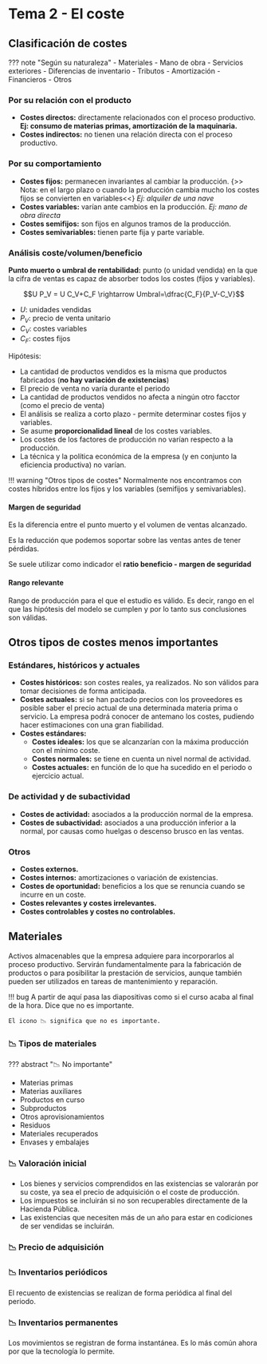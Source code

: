 # Tema 2 - El coste

## Clasificación de costes

??? note "Según su naturaleza"
    - Materiales
    - Mano de obra
    - Servicios exteriores
    - Diferencias de inventario
    - Tributos
    - Amortización
    - Financieros
    - Otros

### Por su relación con el producto

- **Costes directos:** directamente relacionados con el proceso productivo. **Ej: consumo de materias primas, amortización de la maquinaria.**
- **Costes indirectos:** no tienen una relación directa con el proceso productivo.

### Por su comportamiento

- **Costes fijos:** permanecen invariantes al cambiar la producción. {>> Nota: en el largo plazo o cuando la producción cambia mucho los costes fijos se convierten en variables<<} *Ej: alquiler de una nave*
- **Costes variables:** varían ante cambios en la producción. *Ej: mano de obra directa*
- **Costes semifijos:** son fijos en algunos tramos de la producción.
- **Costes semivariables:** tienen parte fija y parte variable.

### Análisis coste/volumen/beneficio

**Punto muerto o umbral de rentabilidad:** punto (o unidad vendida) en la que la cifra de ventas es capaz de absorber todos los costes (fijos y variables).

$$U P_V = U C_V+C_F \rightarrow Umbral=\dfrac{C_F}{P_V-C_V}$$

- $U:$ unidades vendidas
- $P_V:$ precio de venta unitario
- $C_V:$ costes variables
- $C_F:$ costes fijos

Hipótesis:

- La cantidad de productos vendidos es la misma que productos fabricados (**no hay variación de existencias**)
- El precio de venta no varía durante el periodo
- La cantidad de productos vendidos no afecta a ningún otro facctor (como el precio de venta)
- El análisis se realiza a corto plazo - permite determinar costes fijos y variables.
- Se asume **proporcionalidad lineal** de los costes variables.
- Los costes de los factores de producción no varían respecto a la producción.
- La técnica y la política económica de la empresa (y en conjunto la eficiencia productiva) no varían.

!!! warning "Otros tipos de costes"
    Normalmente nos encontramos con costes híbridos entre los fijos y los variables (semifijos y semivariables).

#### Margen de seguridad

Es la diferencia entre el punto muerto y el volumen de ventas alcanzado.

Es la reducción que podemos soportar sobre las ventas antes de tener pérdidas.

Se suele utilizar como indicador el **ratio beneficio - margen de seguridad**

#### Rango relevante

Rango de producción para el que el estudio es válido. Es decir, rango en el que las hipótesis del modelo se cumplen y por lo tanto sus conclusiones son válidas.

## Otros tipos de costes menos importantes

### Estándares, históricos y actuales

- **Costes históricos:** son costes reales, ya realizados. No son válidos para tomar decisiones de forma anticipada.
- **Costes actuales:** si se han pactado precios con los proveedores es posible saber el precio actual de una determinada materia prima o servicio. La empresa podrá conocer de antemano los costes, pudiendo hacer estimaciones con una gran fiabilidad.
- **Costes estándares:**
    - **Costes ideales:** los que se alcanzarían con la máxima producción con el mínimo coste.
    - **Costes normales:** se tiene en cuenta un nivel normal de actividad.
    - **Costes actuales:** en función de lo que ha sucedido en el periodo o ejercicio actual.

### De actividad y de subactividad

- **Costes de actividad:** asociados a la producción normal de la empresa.
- **Costes de subactividad:** asociados a una producción inferior a la normal, por causas como huelgas o descenso brusco en las ventas.

### Otros

- **Costes externos.**
- **Costes internos:** amortizaciones o variación de existencias.
- **Costes de oportunidad:** beneficios a los que se renuncia cuando se incurre en un coste.
- **Costes relevantes y costes irrelevantes.**
- **Costes controlables y costes no controlables.**

## Materiales

Activos almacenables que la empresa adquiere para incorporarlos al proceso productivo. Servirán fundamentalmente para la fabricación de productos o para posibilitar la prestación de servicios, aunque también pueden ser utilizados en tareas de mantenimiento y reparación.

!!! bug
    A partir de aquí pasa las diapositivas como si el curso acaba al final de la hora. Dice que no es importante.

    El icono 📉 significa que no es importante.

### 📉 Tipos de materiales

??? abstract "📉 No importante"

  - Materias primas
  - Materias auxiliares
  - Productos en curso
  - Subproductos
  - Otros aprovisionamientos
  - Residuos
  - Materiales recuperados
  - Envases y embalajes

### 📉 Valoración inicial

- Los bienes y servicios comprendidos en las existencias se valorarán por su coste, ya sea el precio de adquisición o el coste de producción.
- Los impuestos se incluirán si no son recuperables directamente de la Hacienda Pública.
- Las existencias que necesiten más de un año para estar en codiciones de ser vendidas se incluirán.

### 📉 Precio de adquisición

### 📉 Inventarios periódicos

El recuento de existencias se realizan de forma periódica al final del periodo.

### 📉 Inventarios permanentes

Los movimientos se registran de forma instantánea. Es lo más común ahora por que la tecnología lo permite.
